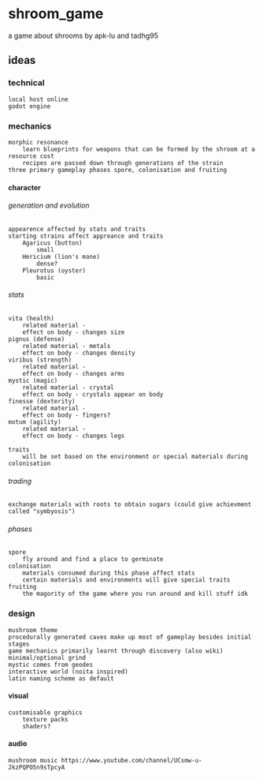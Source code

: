 # shroom_game
a game about shrooms by apk-lu and tadhg95

## ideas
### **technical**
	local host online
	godot engine
### **mechanics**
	morphic resonance
		learn blueprints for weapons that can be formed by the shroom at a resource cost
		recipes are passed down through generations of the strain
	three primary gameplay phases spore, colonisation and fruiting
#### character
###### generation and evolution
	appearence affected by stats and traits
	starting strains affect appreance and traits
		Agaricus (button)
			small
		Hericium (lion's mane)
			dense?
		Pleurotus (oyster)
			basic			
###### stats	
  	vita (health)
		related material - 
		effect on body - changes size
  	pignus (defense)
		related material - metals
		effect on body - changes density
  	viribus (strength)
		related material - 
		effect on body - changes arms
  	mystic (magic)
		related material - crystal
		effect on body - crystals appear on body
  	finesse (dexterity)
		related material - 
		effect on body - fingers?
  	motum (agility)
		related material - 
		effect on body - changes legs

	traits
		will be set based on the environment or special materials during colonisation
###### trading
	exchange materials with roots to obtain sugars (could give achievment called "symbyosis")
###### phases
	spore
		fly around and find a place to germinate
	colonisation
		materials consumed during this phase affect stats
		certain materials and environments will give special traits
	fruiting
		the magority of the game where you run around and kill stuff idk

### **design**
	mushroom theme
	procedurally generated caves make up most of gameplay besides initial stages
	game mechanics primarily learnt through discovery (also wiki)
	minimal/optional grind
	mystic comes from geodes
	interactive world (noita inspired)
	latin naming scheme as default
#### visual	
	customisable graphics
		texture packs
		shaders?
#### audio
	mushroom music https://www.youtube.com/channel/UCsmw-u-2kzPQPO5n9sTpcyA

